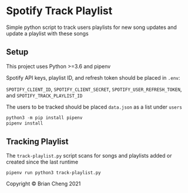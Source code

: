 # Spotify Track Playlist

Simple python script to track users playlists for new song updates and update a playlist with these songs

## Setup

This project uses Python >=3.6 and pipenv

Spotify API keys, playlist ID, and refresh token should be placed in `.env`:

`SPOTIFY_CLIENT_ID`, `SPOTIFY_CLIENT_SECRET`, `SPOTIFY_USER_REFRESH_TOKEN`, and `SPOTIFY_TRACK_PLAYLIST_ID`

The users to be tracked should be placed `data.json` as a list under `users`

```python
python3 -m pip install pipenv
pipenv install
```

## Tracking Playlist

The `track-playlist.py` script scans for songs and playlists added or created since the last runtime

`pipenv run python3 track-playlist.py`

Copyright © Brian Cheng 2021
